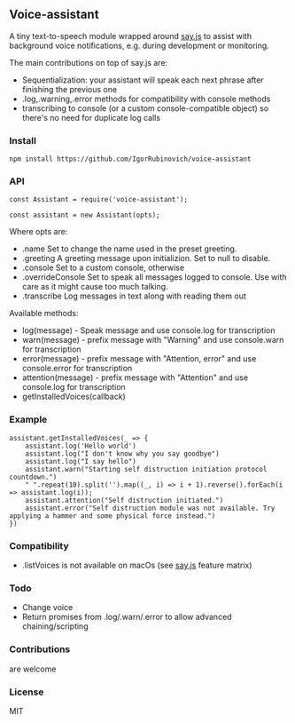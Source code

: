 ## Voice-assistant

A tiny text-to-speech module wrapped around [say.js](https://github.com/marak/say.js/) to assist with background voice notifications, e.g. during development or monitoring.

The main contributions on top of say.js are:
- Sequentialization: your assistant will speak each next phrase after finishing the previous one
- .log,.warning,.error methods for compatibility with console methods
- transcribing to console (or a custom console-compatible object) so there's no need for duplicate log calls

### Install
	npm install https://github.com/IgorRubinovich/voice-assistant
	
### API
	const Assistant = require('voice-assistant');
	
	const assistant = new Assistant(opts);
	
Where opts are:
- .name
Set to change the name used in the preset greeting.
- .greeting
A greeting message upon initializion. Set to null to disable.
- .console
Set to a custom console, otherwise 
- .overrideConsole
Set to speak all messages logged to console. Use with care as it might cause too much talking.
- .transcribe
Log messages in text along with reading them out

Available methods:
- log(message) - Speak message and use console.log for transcription
- warn(message) - prefix message with "Warning" and use console.warn for transcription
- error(message) - prefix message with "Attention, error" and use console.error for transcription
- attention(message) - prefix message with "Attention" and use console.log for transcription
- getInstalledVoices(callback)

### Example

	assistant.getInstalledVoices(_ => {
		assistant.log('Hello world')
		assistant.log("I don't know why you say goodbye")
		assistant.log("I say hello")
		assistant.warn("Starting self distruction initiation protocol countdown.")
		" ".repeat(10).split('').map((_, i) => i + 1).reverse().forEach(i => assistant.log(i));
		assistant.attention("Self distruction initiated.")
		assistant.error("Self distruction module was not available. Try applying a hammer and some physical force instead.")
	})

### Compatibility
- .listVoices is not available on macOs (see [say.js](https://github.com/marak/say.js/) feature matrix)

### Todo
- Change voice
- Return promises from .log/.warn/.error to allow advanced chaining/scripting
	
### Contributions
are welcome

### License
MIT